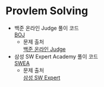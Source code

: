# Provlem Solving
- 백준 온라인 Judge 풀이 코드  
[BOJ](BOJ)
	- 문제 출처  
[백준 온라인 Judge](https://www.acmicpc.net/)
- 삼성 SW Expert Academy 풀이 코드  
[SWEA](SWEA)
	- 문제 출처  
[삼성 SW Expert](https://swexpertacademy.com)
